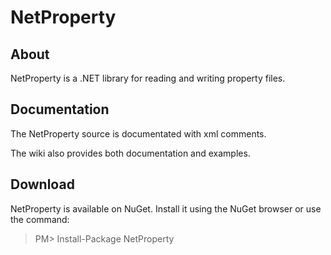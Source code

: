 # NetProperty
## About
NetProperty is a .NET library for reading and writing property files.

## Documentation
The NetProperty source is documentated with xml comments.

The wiki also provides both documentation and examples.

## Download
NetProperty is available on NuGet. Install it using the NuGet browser or use the command:
> PM> Install-Package NetProperty
